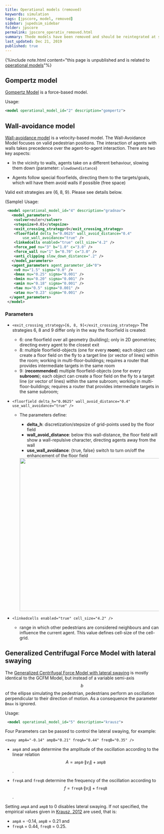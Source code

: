 ```yaml
---
title: Operational models (removed)
keywords: simulation
tags: [jpscore, model, removed]
sidebar: jupedsim_sidebar
folder: jpscore
permalink: jpscore_operativ_removed.html
summary: Thede models have been removed and should be reintegrated at some point in the future
last_updated: Dec 21, 2019
published: true
---
```


{%include note.html content="this page is unpublished and is related to [operational models](jpscore_operativ.html)"%}


## Gompertz model
[Gompertz Model][#gompertz] is a force-based model.

Usage:

```xml
<model operational_model_id="2" description="gompertz">
```



## Wall-avoidance model

[Wall-avoidance model][#ModelGraf2015] is a velocity-based model. The Wall-Avoidance Model focuses on valid pedestrian positions. The interaction of agents with walls takes precedence over the agent-to-agent interaction. There are two key aspects:

* In the vicinity to walls, agents take on a different behaviour, slowing them down (parameter: `slowdowndistance`)

 * Agents follow special floorfields, directing them to the targets/goals, which will have them avoid walls if possible (free space)

Valid exit strategies are {6, 8, 9}. Please see details below.


(Sample) Usage:

```xml
 <model operational_model_id="4" description="gradnav">
   <model_parameters>
    <solver>euler</solver>
    <stepsize>0.01</stepsize>
    <exit_crossing_strategy>9</exit_crossing_strategy>
    <floorfield delta_h="0.0625" wall_avoid_distance="0.4"
        use_wall_avoidance="true" />
    <linkedcells enabled="true" cell_size="4.2" />
    <force_ped nu="3" b="1.0" c="3.0" />
    <force_wall nu="1" b="0.70" c="3.0" />
    <anti_clipping slow_down_distance=".2" />
   </model_parameters>
   <agent_parameters agent_parameter_id="0">
    <v0 mu="1.5" sigma="0.0" />
    <bmax mu="0.25" sigma="0.001" />
    <bmin mu="0.20" sigma="0.001" />
    <amin mu="0.18" sigma="0.001" />
    <tau mu="0.5" sigma="0.001" />
    <atau mu="0.23" sigma="0.001" />
  </agent_parameters>
 </model>
```

### Parameters

- `<exit_crossing_strategy>[6, 8, 9]</exit_crossing_strategy>`
  The strategies 6, 8 and 9 differ only in the way the floorfield is created:
  - 6: one floorfield over all geometry (building); only in 2D geometries; directing every agent to the closest exit
  - 8: multiple floorfield-objects (one for every __room__); each object can create a floor field on the fly to a target line (or vector of lines) within the room; working in multi-floor-buildings; requires a router that provides intermediate targets in the same room
  - 9: (__recommended__) multiple floorfield-objects (one for every __subroom__);
       each object can create a floor field on the fly to a target line (or vector of lines)
       within the same subroom; working in multi-floor-buildings;
       requires a router that provides intermediate targets in the same subroom;

- `<floorfield delta_h="0.0625" wall_avoid_distance="0.4" use_wall_avoidance="true" />`
     - The parameters define:
          - __delta_h__: discretization/stepsize of grid-points used by the floor field
          - __wall_avoid_distance__: below this wall-distance, the floor field will show a wall-repulsive character, directing agents away from the wall
          - __use_wall_avoidance__: {true, false} switch to turn on/off the enhancement of the floor field

          <img src="{{ site.baseurl }}/images/transformFF.png" width="500" height="500" />

- `<linkedcells enabled="true" cell_size="4.2" />`
  - range in which other pedestrians are considered neighbours and can influence the current agent. This value defines cell-size of the cell-grid.

## Generalized Centrifugal Force Model with lateral swaying

The [Generalized Centrifugal Force Model with lateral swaying][#Krausz] is mostly identical to the GCFM Model,
but instead of a variable semi-axis $$b$$ of the ellipse simulating the pedestrian, pedestrians perform an oscillation perpendicular to their direction of motion.
As a consequence the parameter `Bmax` is ignored.

Usage:

```xml
 <model operational_model_id="5" description="krausz">
```

Four Parameters can be passed to control the lateral swaying, for example:

`<sway ampA="-0.14" ampB="0.21" freqA="0.44" freqB="0.35" />`

- `ampA` and `ampB` determine the amplitude of the oscillation according to the linear relation
   $$A = \texttt{ampA} \cdot \| v_i \| + \texttt{ampB}$$.

- `freqA` and `freqB` determine the frequency of the oscillation according to
   $$f = \texttt{freqA} \cdot \| v_i \| + \texttt{freqB}$$.

Setting `ampA` and `ampB` to 0 disables lateral swaying. If not specified, the empirical values given in [Krausz, 2012][#Krausz] are used, that is:

- `ampA` = -0.14, `ampB` = 0.21 and
- `freqA` = 0.44, `freqB` = 0.25.



[#gompertz]: https://www.researchgate.net/profile/Gregor_Laemmel/publication/289377829_JuPedSim_an_open_framework_for_simulating_and_analyzing_the_dynamics_of_pedestrians/links/568c1ce708aeb488ea2faf1c/JuPedSim-an-open-framework-for-simulating-and-analyzing-the-dynamics-of-pedestrians.pdf?origin=publication_detail  "Kemloh Wagoum, Armel Ulrich, Mohcine Chraibi, Jun Zhang and Gregor Lämmel. JuPedSim: An Open Framework for Simulating and Analyzing the Dynamics of Pedestrians. In 3rd Conference of Transportation Research Group of India, 2015."

[#ModelGraf2015]: https://fz-juelich.sciebo.de/index.php/s/VFnUCH2gtz1mSoL "Arne, Graf Master thesis"

[#Krausz]: https://link.springer.com/chapter/10.1007/978-3-319-02447-9_61
